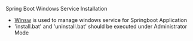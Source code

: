 Spring Boot Windows Service Installation
* [Winsw](https://github.com/kohsuke/winsw/releases) is used to manage windows service for Springboot Application
* 'install.bat' and 'uninstall.bat' should be executed under Administrator Mode

